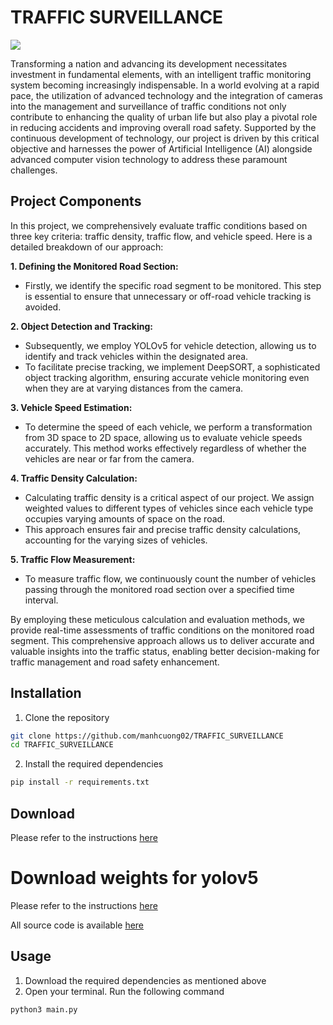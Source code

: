 # TRAFFIC SURVEILLANCE

![](https://s1-www.theimagingsource.com/eb006f9a/dist/news/2017/01/16/assets/fig_01.en_US.webp)

Transforming a nation and advancing its development necessitates investment in fundamental elements, with an intelligent traffic monitoring system becoming increasingly indispensable. In a world evolving at a rapid pace, the utilization of advanced technology and the integration of cameras into the management and surveillance of traffic conditions not only contribute to enhancing the quality of urban life but also play a pivotal role in reducing accidents and improving overall road safety. Supported by the continuous development of technology, our project is driven by this critical objective and harnesses the power of Artificial Intelligence (AI) alongside advanced computer vision technology to address these paramount challenges.

## Project Components

In this project, we comprehensively evaluate traffic conditions based on three key criteria: traffic density, traffic flow, and vehicle speed. Here is a detailed breakdown of our approach:

**1. Defining the Monitored Road Section:**
   - Firstly, we identify the specific road segment to be monitored. This step is essential to ensure that unnecessary or off-road vehicle tracking is avoided.

**2. Object Detection and Tracking:**
   - Subsequently, we employ YOLOv5 for vehicle detection, allowing us to identify and track vehicles within the designated area.
   - To facilitate precise tracking, we implement DeepSORT, a sophisticated object tracking algorithm, ensuring accurate vehicle monitoring even when they are at varying distances from the camera.

**3. Vehicle Speed Estimation:**
   - To determine the speed of each vehicle, we perform a transformation from 3D space to 2D space, allowing us to evaluate vehicle speeds accurately. This method works effectively regardless of whether the vehicles are near or far from the camera.

**4. Traffic Density Calculation:**
   - Calculating traffic density is a critical aspect of our project. We assign weighted values to different types of vehicles since each vehicle type occupies varying amounts of space on the road.
   - This approach ensures fair and precise traffic density calculations, accounting for the varying sizes of vehicles.

**5. Traffic Flow Measurement:**
   - To measure traffic flow, we continuously count the number of vehicles passing through the monitored road section over a specified time interval.

By employing these meticulous calculation and evaluation methods, we provide real-time assessments of traffic conditions on the monitored road segment. This comprehensive approach allows us to deliver accurate and valuable insights into the traffic status, enabling better decision-making for traffic management and road safety enhancement.

## Installation

1. Clone the repository
```bash
git clone https://github.com/manhcuong02/TRAFFIC_SURVEILLANCE
cd TRAFFIC_SURVEILLANCE
```

2. Install the required dependencies
```bash
pip install -r requirements.txt
```

## Download
Please refer to the instructions [here](https://github.com/manhcuong02/traffic-status-evaluation/blob/main/data/videos/Readme.md)

# Download weights for yolov5
Please refer to the instructions [here](https://github.com/manhcuong02/traffic-status-evaluation/blob/main/weights/Readme.md)

All source code is available [here](https://doc-9o-9c-drive-data-export.googleusercontent.com/download/659k930vll651jhiq80aktit4v0fmlc8/g4eee6der6de8ver3kle8ojvcljr8uaq/1684804500000/c071794c-0c49-43bd-92bb-5b86d61a4d6f/114029249490242181682/ADt3v-NaeSE_d8iqqsJd4BFnydDk_4NrHimREj30Z_zrBkh6fhigHURA2byXqUa78NJJi05ADwWzz33Emy5kPBnIalYOsntkveP5tbWaLTtaNQ9jMyMetXCS2L6r5Ip22QhAtbS0bhHj3uNsMu9zRlWHKmyEtf94kycZKzu8Eh0dt4Dsm92VsQgtmDOkeghdsHw0EMBFy8XX-R2cVAMgzNgq5DC5eAfZzcLJBJEuhFqKaK1TlMG9CQP3dZ2FdN14WWXzrFRFhoZvs4eIQCPKqR-e9fiQmmijQ1DlNCUoDBHUhJzcvyFZqcqJ1nNnNB3UTtyDIwQnv_rQUjnlv8GCfmPJ_ko6UFd4eQ==?authuser=1&nonce=4goqgo0lnu4bu&user=114029249490242181682&hash=l8e61d9eljjepc804pq2u1fo05vm87in)

## Usage
1. Download the required dependencies as mentioned above
2. Open your terminal. Run the following command
```bash
python3 main.py
```

